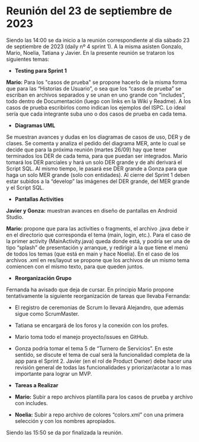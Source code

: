 # Reunión del 23 de septiembre de 2023
Siendo las 14:00 se da inicio a la reunión correspondiente al día sábado 23 de septiembre de 2023 (daily nº 4 sprint 1). A la misma asisten Gonzalo, Mario, Noelia, Tatiana y Javier. En la presente reunión se trataron los siguientes temas:

- **Testing para Sprint 1**

**Mario:** Para los "casos de prueba" se propone hacerlo de la misma forma que para las “Historias de Usuario”, o sea que los “casos de prueba” se escriban en archivos separados y se unan en uno grande con “includes”, todo dentro de Documentación (luego con links en la Wiki y Readme). A los casos de prueba escribirlos como indican los ejemplos del ISPC. Lo ideal sería que cada integrante suba uno o dos casos de prueba en cada tema.

- **Diagramas UML**

Se muestran avances y dudas en los diagramas de casos de uso, DER y de clases. Se comenta y analiza el pedido del diagrama MER, ante lo cual se decide que para la próxima reunión (martes 26/09) hay que tener terminados los DER de cada tema, para que puedan ser integrados. Mario tomará los DER parciales y hará un solo DER grande y de ahí derivará el Script SQL. Al mismo tiempo, le pasará ese DER grande a Gonza para que haga un solo MER grande (solo con entidades). Al cierre del Sprint 1 deben estar subidos a la “develop” las imágenes del DER grande, del MER grande y el Script SQL.

- **Pantallas Activities**

**Javier y Gonza:** muestran avances en diseño de pantallas en Android Studio.

**Mario:** propone que para las activities o fragments, el archivo .java debe ir en el directorio que corresponda el tema (main, login, etc.). Para el caso de la primer activity (MainActivity.java) queda donde está, y podría ser una de tipo “splash” de presentación y arranque, y redirigir a la que tiene el menú de todos los temas (que está en main y hace Noelia). En el caso de los archivos .xml en res/layout se propone que los archivos de un mismo tema comiencen con el mismo texto, para que queden juntos.

- **Reorganización Grupo**

Fernanda ha avisado que deja de cursar. En principio Mario propone tentativamente la siguiente reorganización de tareas que llevaba Fernanda:
- El registro de ceremonias de Scrum lo llevará Alejandro, que además sigue como ScrumMaster.
- Tatiana se encargará de los foros y la conexión con los profes.
- Mario toma todo el manejo proyecto/issues en GitHub.
- Gonza podría tomar el tema 5 de “Turnero de Servicios”. En este sentido, se discute el tema de cual será la funcionalidad completa de la app para el Sprint 2. Javier (en el rol de Product Owner) debe hacer una revisión general de todas las funcionalidades y priorizar/acotar a lo mas importante para lograr un MVP.

- **Tareas a Realizar**

- **Mario:** Subir a repo archivos plantilla para los casos de prueba y archivo con includes.
- **Noelia:** Subir a repo archivo de colores “colors.xml” con una primera selección y con los nombres apropiados.

Siendo las 15:50 se da por finalizada la reunión.
